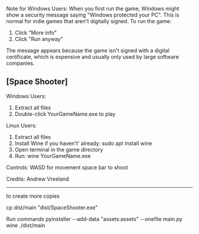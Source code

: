 Note for Windows Users:
When you first run the game, Windows might show a security message saying "Windows protected your PC". 
This is normal for indie games that aren't digitally signed.
To run the game:
1. Click "More info"
2. Click "Run anyway"

The message appears because the game isn't signed with a digital certificate, which is expensive and usually only used by large software companies.

[Space Shooter]
-----------------

Windows Users:
1. Extract all files
2. Double-click YourGameName.exe to play

Linux Users:
1. Extract all files
2. Install Wine if you haven't' already:
sudo apt install wine
3. Open terminal in the game directory
4. Run: wine YourGameName.exe

Controls:
WASD for movement
space bar to shoot

Credits:
Andrew Vreeland



-----------------

to create more copies

cp dist/main "dist/SpaceShooter.exe"

Run commands
pyinstaller --add-data "assets:assets" --onefile main.py
wine ./dist/main